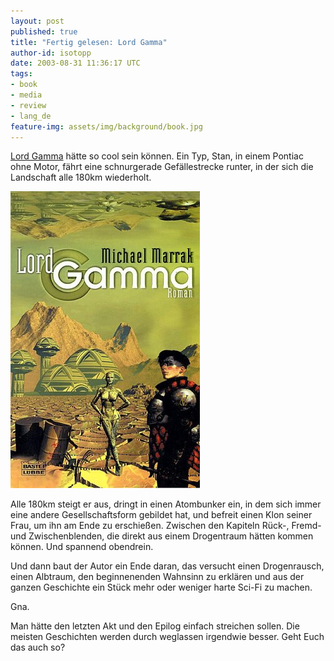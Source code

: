 ```yaml
---
layout: post
published: true
title: "Fertig gelesen: Lord Gamma"
author-id: isotopp
date: 2003-08-31 11:36:17 UTC
tags:
- book
- media
- review
- lang_de
feature-img: assets/img/background/book.jpg
---
```

[Lord Gamma](https://www.amazon.de/exec/obidos/ASIN/3404243013) hätte so cool sein können. Ein Typ, Stan, in einem Pontiac ohne Motor, fährt eine schnurgerade Gefällestrecke runter, in der sich die Landschaft alle 180km wiederholt.

![](/uploads/2003/08/lord_gamma.jpg)

Alle 180km steigt er aus, dringt in einen Atombunker ein, in dem sich immer eine andere Gesellschaftsform gebildet hat, und befreit einen Klon seiner Frau, um ihn am Ende zu erschießen. Zwischen den Kapiteln Rück-, Fremd- und Zwischenblenden, die direkt aus einem Drogentraum hätten kommen können. Und spannend obendrein.

Und dann baut der Autor ein Ende daran, das versucht einen Drogenrausch, einen Albtraum, den beginnenenden Wahnsinn zu erklären und aus der ganzen Geschichte ein Stück mehr oder weniger harte Sci-Fi zu machen.

Gna.

Man hätte den letzten Akt und den Epilog einfach streichen sollen. Die meisten Geschichten werden durch weglassen irgendwie besser. Geht Euch das auch so?
